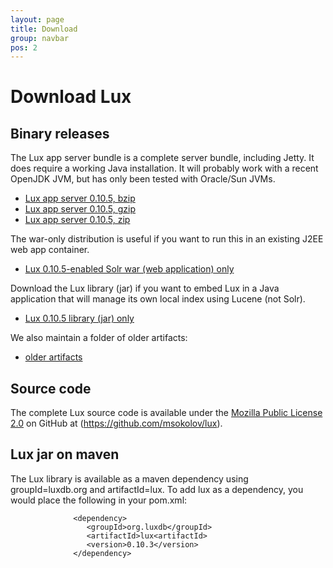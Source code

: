 ```yaml
---
layout: page
title: Download
group: navbar
pos: 2
---
```


# Download Lux #

## Binary releases ##

The Lux app server bundle is a complete server bundle, including Jetty.  It
does require a working Java installation.  It will probably work with a
recent OpenJDK JVM, but has only been tested with Oracle/Sun JVMs.

* [Lux app server 0.10.5, bzip](dist/lux-appserver-0.10.5-bin.tar.bz2)
* [Lux app server 0.10.5, gzip](dist/lux-appserver-0.10.5-bin.tar.gz)
* [Lux app server 0.10.5, zip](dist/lux-appserver-0.10.5-bin.zip)

The war-only distribution is useful if you want to run this in an existing
J2EE web app container.

* [Lux 0.10.5-enabled Solr war (web application) only](dist/lux-appserver-0.10.5.war)

Download the Lux library (jar) if you want to embed Lux in a Java
application that will manage its own local index using Lucene (not Solr).

* [Lux 0.10.5 library (jar) only](dist/lux-0.10.5.jar)

We also maintain a folder of older artifacts:

* [older artifacts](dist/?C=N;O=D)

## Source code ##

The complete Lux source code is available under the [Mozilla Public License 2.0](http://www.mozilla.org/MPL/2.0/) on GitHub at (https://github.com/msokolov/lux).

## Lux jar on maven ##

The Lux library is available as a maven dependency using groupId=luxdb.org
and artifactId=lux.  To add lux as a dependency, you would place the
following in your pom.xml:

                  <dependency>
                     <groupId>org.luxdb</groupId>
                     <artifactId>lux<artifactId>
                     <version>0.10.3</version>
                  </dependency>

